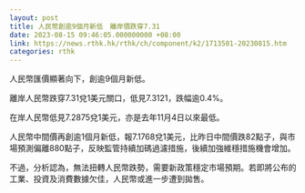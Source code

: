 ```yaml
---
layout: post
title: 人民幣創逾9個月新低　離岸價跌穿7.31
date: 2023-08-15 09:46:05.000000000 +08:00
link: https://news.rthk.hk/rthk/ch/component/k2/1713501-20230815.htm
categories: rthk
---
```


人民幣匯價顯著向下，創逾9個月新低。

離岸人民幣跌穿7.31兌1美元關口，低見7.3121，跌幅逾0.4%。

在岸人民幣低見7.2875兌1美元，亦是去年11月4日以來最低。

人民幣中間價再創逾1個月新低，報7.1768兌1美元，比昨日中間價跌82點子，與市場預測偏離880點子，反映監管持續加碼過濾措施，後續加強維穩措施機會增加。

不過，分析認為，無法扭轉人民幣跌勢，需要新政策穩定市場預期。若即將公布的工業、投資及消費數據欠佳，人民幣或進一步遭到拋售。
